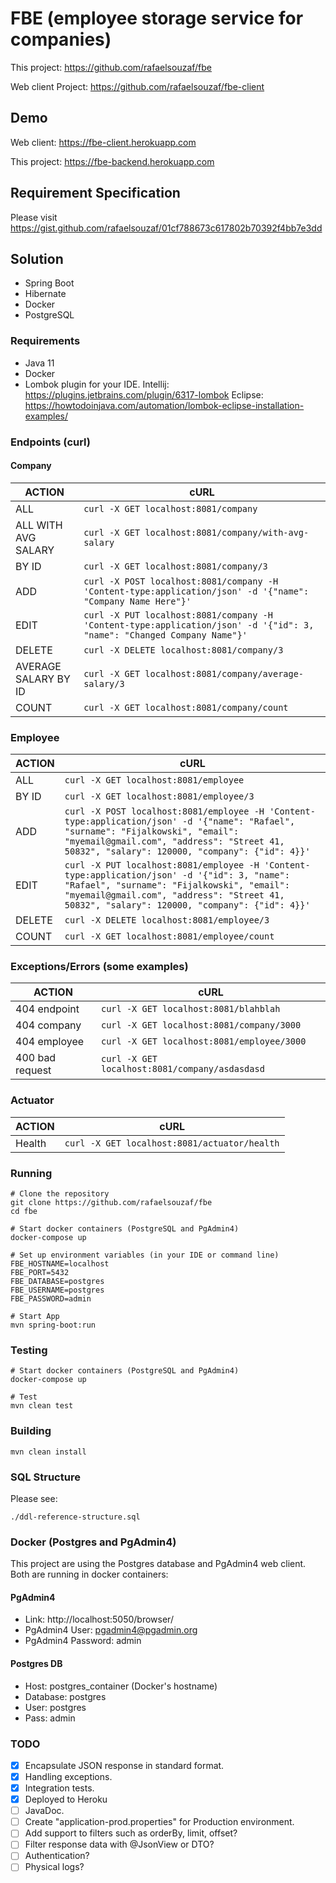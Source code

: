 # FBE (employee storage service for companies)

This project:
https://github.com/rafaelsouzaf/fbe

Web client Project:
https://github.com/rafaelsouzaf/fbe-client

## Demo

Web client:
https://fbe-client.herokuapp.com

This project:
https://fbe-backend.herokuapp.com

## Requirement Specification
Please visit https://gist.github.com/rafaelsouzaf/01cf788673c617802b70392f4bb7e3dd

## Solution

- Spring Boot
- Hibernate
- Docker
- PostgreSQL

### Requirements

- Java 11
- Docker
- Lombok plugin for your IDE.
Intellij:
https://plugins.jetbrains.com/plugin/6317-lombok
Eclipse:
https://howtodoinjava.com/automation/lombok-eclipse-installation-examples/

### Endpoints (curl)

#### Company

| ACTION            | cURL
| ------            | ------
| ALL               | `curl -X GET localhost:8081/company`
| ALL WITH AVG SALARY| `curl -X GET localhost:8081/company/with-avg-salary`
| BY ID           | `curl -X GET localhost:8081/company/3`
| ADD               | `curl -X POST localhost:8081/company -H 'Content-type:application/json' -d '{"name": "Company Name Here"}'`
| EDIT              | `curl -X PUT localhost:8081/company -H 'Content-type:application/json' -d '{"id": 3, "name": "Changed Company Name"}'`
| DELETE            | `curl -X DELETE localhost:8081/company/3`
| AVERAGE SALARY BY ID | `curl -X GET localhost:8081/company/average-salary/3`
| COUNT             | `curl -X GET localhost:8081/company/count`


### Employee

| ACTION            | cURL
| ------            | ------
| ALL               | `curl -X GET localhost:8081/employee`
| BY ID             | `curl -X GET localhost:8081/employee/3`
| ADD               | `curl -X POST localhost:8081/employee -H 'Content-type:application/json' -d '{"name": "Rafael", "surname": "Fijalkowski", "email": "myemail@gmail.com", "address": "Street 41, 50832", "salary": 120000, "company": {"id": 4}}'`
| EDIT              | `curl -X PUT localhost:8081/employee -H 'Content-type:application/json' -d '{"id": 3, "name": "Rafael", "surname": "Fijalkowski", "email": "myemail@gmail.com", "address": "Street 41, 50832", "salary": 120000, "company": {"id": 4}}'`
| DELETE            | `curl -X DELETE localhost:8081/employee/3`
| COUNT             | `curl -X GET localhost:8081/employee/count`


### Exceptions/Errors (some examples)

| ACTION            | cURL
| ------            | ------
| 404 endpoint      | `curl -X GET localhost:8081/blahblah`
| 404 company       | `curl -X GET localhost:8081/company/3000`
| 404 employee      | `curl -X GET localhost:8081/employee/3000`
| 400 bad request   | `curl -X GET localhost:8081/company/asdasdasd`

### Actuator

| ACTION            | cURL
| ------            | ------
| Health            | `curl -X GET localhost:8081/actuator/health`

### Running

```
# Clone the repository
git clone https://github.com/rafaelsouzaf/fbe
cd fbe

# Start docker containers (PostgreSQL and PgAdmin4)
docker-compose up

# Set up environment variables (in your IDE or command line)
FBE_HOSTNAME=localhost
FBE_PORT=5432
FBE_DATABASE=postgres
FBE_USERNAME=postgres
FBE_PASSWORD=admin

# Start App
mvn spring-boot:run
```

### Testing

```
# Start docker containers (PostgreSQL and PgAdmin4)
docker-compose up

# Test
mvn clean test
```

### Building

`mvn clean install`

### SQL Structure

Please see:

`./ddl-reference-structure.sql`

### Docker (Postgres and PgAdmin4)

This project are using the Postgres database and PgAdmin4 web client. Both are running in 
docker containers:

#### PgAdmin4
- Link: http://localhost:5050/browser/
- PgAdmin4 User: pgadmin4@pgadmin.org
- PgAdmin4 Password: admin

#### Postgres DB 
- Host: postgres_container (Docker's hostname)
- Database: postgres
- User: postgres
- Pass: admin

### TODO

- [X] Encapsulate JSON response in standard format.
- [X] Handling exceptions.
- [X] Integration tests.
- [X] Deployed to Heroku
- [ ] JavaDoc.
- [ ] Create "application-prod.properties" for Production environment.
- [ ] Add support to filters such as orderBy, limit, offset?
- [ ] Filter response data with @JsonView or DTO?
- [ ] Authentication?
- [ ] Physical logs?
